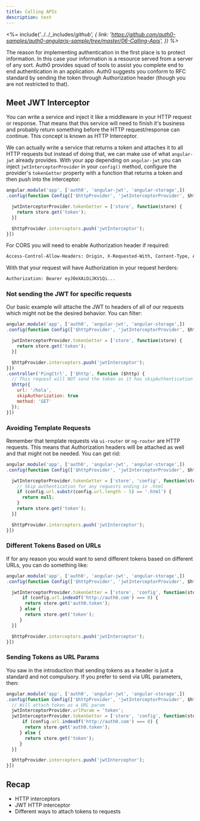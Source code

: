 ```yaml
---
title: Calling APIs
description: test
---
```


<%= include('../../_includes/_github', {
  link: 'https://github.com/auth0-samples/auth0-angularjs-sample/tree/master/06-Calling-Apis',
}) %>_

The reason for implementing authentication in the first place is to protect information. In this case your information is a resource served from a server of any sort. Auth0 provides squad of tools to assist you complete end to end authentication in an application. Auth0 suggests you conform to RFC standard by sending the token through Authorization header (though you are not restricted to that).

## Meet JWT Interceptor

You can write a service and inject it like a middleware in your HTTP request or response. That means that this service will need to finish it's business and probably return something before the HTTP request/response can continue. This concept is known as HTTP Interceptor.

We can actually write a service that returns a token and attaches it to all HTTP requests but instead of doing that, we can  make use of what `angular-jwt` already provides. With your app depending on `angular-jwt` you can inject `jwtInterceptorProvider` in your `config()` method, configure the provider's `tokenGetter` property with a function that returns a token and then push into the interceptor:

```js
angular.module('app', ['auth0', 'angular-jwt', 'angular-storage',])
.config(function Config(['$httpProvider', 'jwtInterceptorProvider', $httpProvider, jwtInterceptorProvider) {

  jwtInterceptorProvider.tokenGetter = ['store', function(store) {
    return store.get('token');
  }]

  $httpProvider.interceptors.push('jwtInterceptor');
}])
```

For CORS you will need to enable Authorization header if required:

```bash
Access-Control-Allow-Headers: Origin, X-Requested-With, Content-Type, Accept, Authorization
```
With that your request will have Authorization in your request herders:

```bash
Authorization: Bearer eyJ0eXAiOiJKV1Qi...
```

### Not sending the JWT for specific requests
Our basic example will attache the JWT to headers of all of our requests which might not be the desired behavior. You can filter:

```js
angular.module('app', ['auth0', 'angular-jwt', 'angular-storage',])
.config(function Config(['$httpProvider', 'jwtInterceptorProvider', $httpProvider, jwtInterceptorProvider) {

  jwtInterceptorProvider.tokenGetter = ['store', function(store) {
    return store.get('token');
  }]

  $httpProvider.interceptors.push('jwtInterceptor');
}])
.controller('PingCtrl', ['$http', function ($http) {
  // This request will NOT send the token as it has skipAuthentication
  $http({
    url: '/hola',
    skipAuthorization: true
    method: 'GET'
  });
}])
```

### Avoiding Template Requests
Remember that template requests via `ui-router` or `ng-router` are HTTP requests. This means that Authorization headers will be attached as well and that might not be needed. You can get rid:

```js
angular.module('app', ['auth0', 'angular-jwt', 'angular-storage',])
.config(function Config(['$httpProvider', 'jwtInterceptorProvider', $httpProvider, jwtInterceptorProvider) {

  jwtInterceptorProvider.tokenGetter = ['store', 'config', function(store, config) {
    // Skip authentication for any requests ending in .html
    if (config.url.substr(config.url.length - 5) == '.html') {
      return null;
    }
    return store.get('token');
  }]

  $httpProvider.interceptors.push('jwtInterceptor');
}])
```

### Different Tokens Based on URLs
If for any reason you would want to send different tokens based on different URLs, you can do something like:

```js
angular.module('app', ['auth0', 'angular-jwt', 'angular-storage',])
.config(function Config(['$httpProvider', 'jwtInterceptorProvider', $httpProvider, jwtInterceptorProvider) {

  jwtInterceptorProvider.tokenGetter = ['store', 'config', function(store, config) {
      if (config.url.indexOf('http://auth0.com') === 0) {
       return store.get('auth0.token');
     } else {
       return store.get('token');
     }
  }]

  $httpProvider.interceptors.push('jwtInterceptor');
}])
```

### Sending Tokens as URL Params
You saw in the introduction that sending tokens as a header is just a standard and not compulsory. If you prefer to send via URL parameters, then:

```js
angular.module('app', ['auth0', 'angular-jwt', 'angular-storage',])
.config(function Config(['$httpProvider', 'jwtInterceptorProvider', $httpProvider, jwtInterceptorProvider) {
  // Will attach token as a URL param
  jwtInterceptorProvider.urlParam = 'token';
  jwtInterceptorProvider.tokenGetter = ['store', 'config', function(store, config) {
      if (config.url.indexOf('http://auth0.com') === 0) {
       return store.get('auth0.token');
     } else {
       return store.get('token');
     }
  }]

  $httpProvider.interceptors.push('jwtInterceptor');
}])
```

## Recap
- HTTP interceptors
- JWT HTTP interceptor
- Different ways to attach tokens to requests
